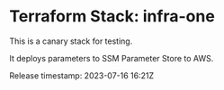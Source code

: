 # Terraform Stack: infra-one

This is a canary stack for testing.

It deploys parameters to SSM Parameter Store to AWS.

Release timestamp: 2023-07-16 16:21Z
